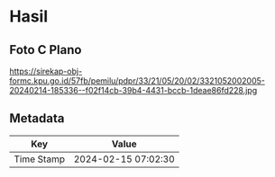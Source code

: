 # Hasil

## Foto C Plano

https://sirekap-obj-formc.kpu.go.id/57fb/pemilu/pdpr/33/21/05/20/02/3321052002005-20240214-185336--f02f14cb-39b4-4431-bccb-1deae86fd228.jpg


## Metadata

| Key        | Value               |
| ---------- | ------------------- |
| Time Stamp | 2024-02-15 07:02:30 |



